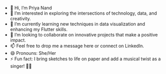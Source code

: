 - 👋 Hi, I’m Priya Nand
- 👀 I’m interested in exploring the intersections of technology, data, and creativity.
- 🌱 I’m currently learning new techniques in data visualization and enhancing my Flutter skills.
- 💞️ I’m looking to collaborate on  innovative projects that make a positive impact.
- 📫 Feel free to drop me a message here or connect on LinkedIn.
- 😄 Pronouns: She/Her
- ⚡ Fun fact: I bring sketches to life on paper and add a musical twist as a singer! 🎨🎤

<!---
Priya-Nand9/Priya-Nand9 is a ✨ special ✨ repository because its `README.md` (this file) appears on your GitHub profile.
You can click the Preview link to take a look at your changes.
--->
